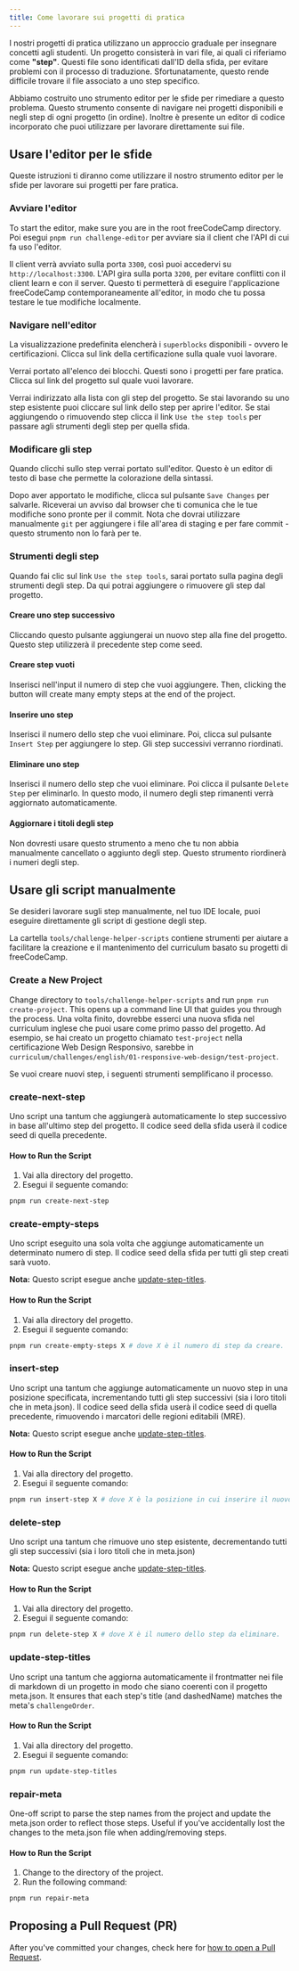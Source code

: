 ```yaml
---
title: Come lavorare sui progetti di pratica
---
```


I nostri progetti di pratica utilizzano un approccio graduale per insegnare concetti agli studenti. Un progetto consisterà in vari file, ai quali ci riferiamo come **"step"**. Questi file sono identificati dall'ID della sfida, per evitare problemi con il processo di traduzione. Sfortunatamente, questo rende difficile trovare il file associato a uno step specifico.

Abbiamo costruito uno strumento editor per le sfide per rimediare a questo problema. Questo strumento consente di navigare nei progetti disponibili e negli step di ogni progetto (in ordine). Inoltre è presente un editor di codice incorporato che puoi utilizzare per lavorare direttamente sui file.

## Usare l'editor per le sfide

Queste istruzioni ti diranno come utilizzare il nostro strumento editor per le sfide per lavorare sui progetti per fare pratica.

### Avviare l'editor

To start the editor, make sure you are in the root freeCodeCamp directory. Poi esegui `pnpm run challenge-editor` per avviare sia il client che l'API di cui fa uso l'editor.

Il client verrà avviato sulla porta `3300`, così puoi accedervi su `http://localhost:3300`. L'API gira sulla porta `3200`, per evitare conflitti con il client learn e con il server. Questo ti permetterà di eseguire l'applicazione freeCodeCamp contemporaneamente all'editor, in modo che tu possa testare le tue modifiche localmente.

### Navigare nell'editor

La visualizzazione predefinita elencherà i `superblocks` disponibili - ovvero le certificazioni. Clicca sul link della certificazione sulla quale vuoi lavorare.

Verrai portato all'elenco dei blocchi. Questi sono i progetti per fare pratica. Clicca sul link del progetto sul quale vuoi lavorare.

Verrai indirizzato alla lista con gli step del progetto. Se stai lavorando su uno step esistente puoi cliccare sul link dello step per aprire l'editor. Se stai aggiungendo o rimuovendo step clicca il link `Use the step tools` per passare agli strumenti degli step per quella sfida.

### Modificare gli step

Quando clicchi sullo step verrai portato sull'editor. Questo è un editor di testo di base che permette la colorazione della sintassi.

Dopo aver apportato le modifiche, clicca sul pulsante `Save Changes` per salvarle. Riceverai un avviso dal browser che ti comunica che le tue modifiche sono pronte per il commit. Nota che dovrai utilizzare manualmente `git` per aggiungere i file all'area di staging e per fare commit - questo strumento non lo farà per te.

### Strumenti degli step

Quando fai clic sul link `Use the step tools`, sarai portato sulla pagina degli strumenti degli step. Da qui potrai aggiungere o rimuovere gli step dal progetto.

#### Creare uno step successivo

Cliccando questo pulsante aggiungerai un nuovo step alla fine del progetto. Questo step utilizzerà il precedente step come seed.

#### Creare step vuoti

Inserisci nell'input il numero di step che vuoi aggiungere. Then, clicking the button will create many empty steps at the end of the project.

#### Inserire uno step

Inserisci il numero dello step che vuoi eliminare. Poi, clicca sul pulsante `Insert Step` per aggiungere lo step. Gli step successivi verranno riordinati.

#### Eliminare uno step

Inserisci il numero dello step che vuoi eliminare. Poi clicca il pulsante `Delete Step` per eliminarlo. In questo modo, il numero degli step rimanenti verrà aggiornato automaticamente.

#### Aggiornare i titoli degli step

Non dovresti usare questo strumento a meno che tu non abbia manualmente cancellato o aggiunto degli step. Questo strumento riordinerà i numeri degli step.

## Usare gli script manualmente

Se desideri lavorare sugli step manualmente, nel tuo IDE locale, puoi eseguire direttamente gli script di gestione degli step.

La cartella `tools/challenge-helper-scripts` contiene strumenti per aiutare a facilitare la creazione e il mantenimento del curriculum basato su progetti di freeCodeCamp.

### Create a New Project

Change directory to `tools/challenge-helper-scripts` and run `pnpm run create-project`. This opens up a command line UI that guides you through the process. Una volta finito, dovrebbe esserci una nuova sfida nel curriculum inglese che puoi usare come primo passo del progetto. Ad esempio, se hai creato un progetto chiamato `test-project` nella certificazione Web Design Responsivo, sarebbe in `curriculum/challenges/english/01-responsive-web-design/test-project`.

Se vuoi creare nuovi step, i seguenti strumenti semplificano il processo.

### create-next-step

Uno script una tantum che aggiungerà automaticamente lo step successivo in base all'ultimo step del progetto. Il codice seed della sfida userà il codice seed di quella precedente.

#### How to Run the Script

1. Vai alla directory del progetto.
2. Esegui il seguente comando:

```bash
pnpm run create-next-step
```

### create-empty-steps

Uno script eseguito una sola volta che aggiunge automaticamente un determinato numero di step. Il codice seed della sfida per tutti gli step creati sarà vuoto.

**Nota:** Questo script esegue anche [update-step-titles](#update-step-titles).

#### How to Run the Script

1. Vai alla directory del progetto.
2. Esegui il seguente comando:

```bash
pnpm run create-empty-steps X # dove X è il numero di step da creare.
```

### insert-step

Uno script una tantum che aggiunge automaticamente un nuovo step in una posizione specificata, incrementando tutti gli step successivi (sia i loro titoli che in meta.json). Il codice seed della sfida userà il codice seed di quella precedente, rimuovendo i marcatori delle regioni editabili (MRE).

**Nota:** Questo script esegue anche [update-step-titles](#update-step-titles).

#### How to Run the Script

1. Vai alla directory del progetto.
2. Esegui il seguente comando:

```bash
pnpm run insert-step X # dove X è la posizione in cui inserire il nuovo step.
```

### delete-step

Uno script una tantum che rimuove uno step esistente, decrementando tutti gli step successivi (sia i loro titoli che in meta.json)

**Nota:** Questo script esegue anche [update-step-titles](#update-step-titles).

#### How to Run the Script

1. Vai alla directory del progetto.
2. Esegui il seguente comando:

```bash
pnpm run delete-step X # dove X è il numero dello step da eliminare.
```

### update-step-titles

Uno script una tantum che aggiorna automaticamente il frontmatter nei file di markdown di un progetto in modo che siano coerenti con il progetto meta.json. It ensures that each step's title (and dashedName) matches the meta's `challengeOrder`.

#### How to Run the Script

1. Vai alla directory del progetto.
2. Esegui il seguente comando:

```bash
pnpm run update-step-titles
```

### repair-meta

One-off script to parse the step names from the project and update the meta.json order to reflect those steps. Useful if you've accidentally lost the changes to the meta.json file when adding/removing steps.

#### How to Run the Script

1. Change to the directory of the project.
2. Run the following command:

```bash
pnpm run repair-meta
```

## Proposing a Pull Request (PR)

After you've committed your changes, check here for [how to open a Pull Request](how-to-open-a-pull-request).
